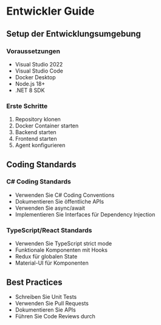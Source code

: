 # Entwickler Guide

## Setup der Entwicklungsumgebung

### Voraussetzungen
- Visual Studio 2022
- Visual Studio Code
- Docker Desktop
- Node.js 18+
- .NET 8 SDK

### Erste Schritte
1. Repository klonen
2. Docker Container starten
3. Backend starten
4. Frontend starten
5. Agent konfigurieren

## Coding Standards

### C# Coding Standards
- Verwenden Sie C# Coding Conventions
- Dokumentieren Sie öffentliche APIs
- Verwenden Sie async/await
- Implementieren Sie Interfaces für Dependency Injection

### TypeScript/React Standards
- Verwenden Sie TypeScript strict mode
- Funktionale Komponenten mit Hooks
- Redux für globalen State
- Material-UI für Komponenten

## Best Practices
- Schreiben Sie Unit Tests
- Verwenden Sie Pull Requests
- Dokumentieren Sie APIs
- Führen Sie Code Reviews durch

